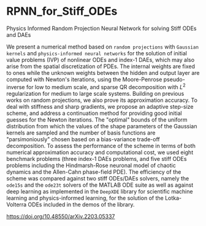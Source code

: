 # RPNN_for_Stiff_ODEs
Physics Informed Random Projection Neural Network for solving Stiff ODEs and DAEs

We present a numerical method based on ``random projections`` with ``Gaussian kernels`` and ``physics-informed neural networks`` for the solution of initial value problems (IVP) of nonlinear ODEs and index-1 DAEs, which may also arise from the spatial discretization of PDEs. The internal weights are fixed to ones while the unknown weights between the hidden and output layer are computed with Newton's iterations, using the Moore-Penrose pseudo-inverse for low to medium scale, and sparse QR decomposition with $L^2$ regularization for medium to large scale systems. Building on previous works on random projections, we also prove its approximation accuracy. To deal with stiffness and sharp gradients, we propose an adaptive step-size scheme, and address a continuation method for providing good initial guesses for the Newton iterations. The "optimal" bounds of the uniform distribution from which the values of the shape parameters of the Gaussian kernels are sampled and the number of basis functions are "parsimoniously" chosen based on a bias-variance trade-off decomposition. To assess the performance of the scheme in terms of both numerical approximation accuracy and computational cost, we used eight benchmark problems (three index-1 DAEs problems, and five stiff ODEs problems including the Hindmarsh-Rose neuronal model of chaotic dynamics and the Allen-Cahn phase-field PDE). The efficiency of the scheme was compared against two stiff ODEs/DAEs solvers, namely the ``ode15s`` and the ``ode23t`` solvers of the MATLAB ODE suite as well as against deep learning as implemented in the ``DeepXDE`` library for scientific machine learning and physics-informed learning, for the solution of the Lotka-Volterra ODEs included in the demos of the library.

https://doi.org/10.48550/arXiv.2203.05337
